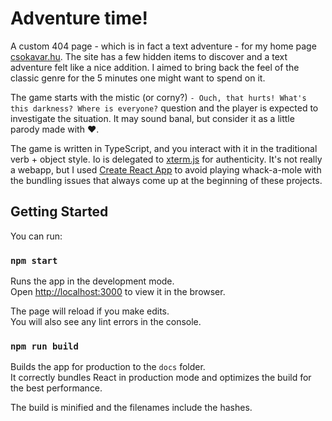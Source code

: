 # Adventure time!
A custom 404 page - which is in fact a text adventure - for my home page [csokavar.hu](https://csokavar.hu). 
The site has a few hidden items to discover and a text adventure felt like a nice addition. 
I aimed to bring back the feel of the classic genre for the 5 minutes one might want to spend on it.

The game starts with the mistic (or corny?) `- Ouch, that hurts! What's this darkness? Where is everyone?` question and the player is expected to investigate the situation. 
It may sound banal, but consider it as a little parody made with ❤️.

The game is written in TypeScript, and you interact with it in the traditional verb + object style. 
Io is delegated to [xterm.js](https://xtermjs.org/) for authenticity. 
It's not really a webapp, but I used [Create React App](https://github.com/facebook/create-react-app) to avoid playing whack-a-mole with the bundling issues that always come up at the beginning of these projects.

## Getting Started
You can run:

### `npm start`

Runs the app in the development mode.\
Open [http://localhost:3000](http://localhost:3000) to view it in the browser.

The page will reload if you make edits.\
You will also see any lint errors in the console.

### `npm run build`

Builds the app for production to the `docs` folder.\
It correctly bundles React in production mode and optimizes the build for the best performance.

The build is minified and the filenames include the hashes.
